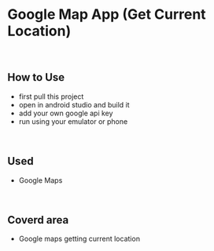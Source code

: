 # Google Map App (Get Current Location)
<br>

## How to Use
* first pull this project
* open in android studio and build it
* add your own google api key
* run using your emulator or phone
<br>

## Used
* Google Maps
<br>

## Coverd area
* Google maps getting current location
<br>
